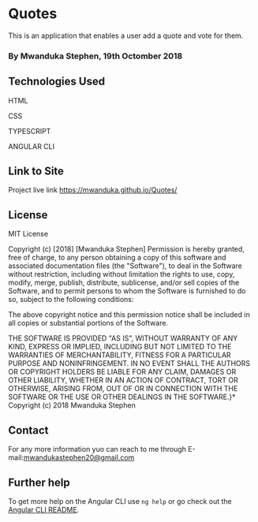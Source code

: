# Quotes

This is an application that enables a user add a quote and vote for them.

###  By Mwanduka Stephen, 19th Octomber 2018

## Technologies Used

HTML

CSS

TYPESCRIPT

ANGULAR CLI

## Link to Site

Project live link
https://mwanduka.github.io/Quotes/

## License

MIT License

Copyright (c) [2018] [Mwanduka Stephen]
Permission is hereby granted, free of charge, to any person obtaining a copy of this software and associated documentation files (the "Software"), to deal in the Software without restriction, including without limitation the rights to use, copy, modify, merge, publish, distribute, sublicense, and/or sell copies of the Software, and to permit persons to whom the Software is furnished to do so, subject to the following conditions:

The above copyright notice and this permission notice shall be included in all copies or substantial portions of the Software.

THE SOFTWARE IS PROVIDED "AS IS", WITHOUT WARRANTY OF ANY KIND, EXPRESS OR IMPLIED, INCLUDING BUT NOT LIMITED TO THE WARRANTIES OF MERCHANTABILITY, FITNESS FOR A PARTICULAR PURPOSE AND NONINFRINGEMENT. IN NO EVENT SHALL THE AUTHORS OR COPYRIGHT HOLDERS BE LIABLE FOR ANY CLAIM, DAMAGES OR OTHER LIABILITY, WHETHER IN AN ACTION OF CONTRACT, TORT OR OTHERWISE, ARISING FROM, OUT OF OR IN CONNECTION WITH THE SOFTWARE OR THE USE OR OTHER DEALINGS IN THE SOFTWARE.}* Copyright (c) 2018 Mwanduka Stephen

## Contact

For any more information yuo can reach to me through E-mail:mwandukastephen20@gmail.com


## Further help

To get more help on the Angular CLI use `ng help` or go check out the [Angular CLI README](https://github.com/angular/angular-cli/blob/master/README.md).
